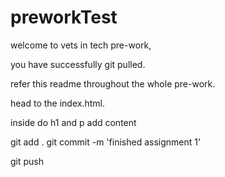 # preworkTest

welcome to vets in tech pre-work,

you have successfully git pulled.

refer this readme throughout the whole pre-work.

head to the index.html.

inside do h1 and p
add content

git add .
git commit -m 'finished assignment 1'

git push
